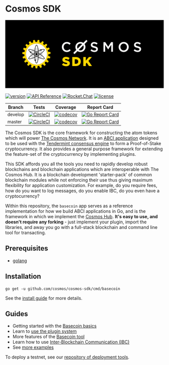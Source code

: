 # Cosmos SDK

![banner](cosmos-sdk-image.png)

[![version](https://img.shields.io/github/tag/cosmos/cosmos-sdk.svg)](https://github.com/cosmos/cosmos-sdk/releases/latest)
[![API Reference](https://godoc.org/github.com/cosmos/cosmos-sdk?status.svg
)](https://godoc.org/github.com/cosmos/cosmos-sdk)
[![Rocket.Chat](https://demo.rocket.chat/images/join-chat.svg)](https://cosmos.rocket.chat/)
[![license](https://img.shields.io/github/license/cosmos/cosmos-sdk.svg)](https://github.com/cosmos/cosmos-sdk/blob/master/LICENSE)

Branch    | Tests | Coverage | Report Card
----------|-------|----------|-------------
develop   | [![CircleCI](https://circleci.com/gh/cosmos/cosmos-sdk/tree/develop.svg?style=shield)](https://circleci.com/gh/cosmos/cosmos-sdk/tree/develop) | [![codecov](https://codecov.io/gh/cosmos/cosmos-sdk/branch/develop/graph/badge.svg)](https://codecov.io/gh/cosmos/cosmos-sdk) | [![Go Report Card](https://goreportcard.com/badge/github.com/cosmos/cosmos-sdk/tree/develop)](https://goreportcard.com/report/github.com/cosmos/cosmos-sdk/tree/develop)
master    | [![CircleCI](https://circleci.com/gh/cosmos/cosmos-sdk/tree/master.svg?style=shield)](https://circleci.com/gh/cosmos/cosmos-sdk/tree/master) | [![codecov](https://codecov.io/gh/cosmos/cosmos-sdk/branch/master/graph/badge.svg)](https://codecov.io/gh/cosmos/cosmos-sdk) | [![Go Report Card](https://goreportcard.com/badge/github.com/cosmos/cosmos-sdk/tree/master)](https://goreportcard.com/report/github.com/cosmos/cosmos-sdk/tree/master)

The Cosmos SDK is the core framework for constructing
the atom tokens which will power [The Cosmos Network](https://cosmos.network/). It is an [ABCI application](https://github.com/tendermint/abci) designed to be used with the [Tendermint consensus engine](https://tendermint.com/) to form a Proof-of-Stake cryptocurrency. It also provides a general purpose framework
for extending the feature-set of the cryptocurrency by implementing plugins.

This SDK affords you all the tools you need to rapidly develop
robust blockchains and blockchain applications which are interoperable with The
Cosmos Hub. It is a blockchain development 'starter-pack' of common blockchain
modules while not enforcing their use thus giving maximum flexibility for
application customization. For example, do you require fees, how do you
want to log messages, do you enable IBC, do you even have a cryptocurrency?

Within this repository, the `basecoin` app serves as a reference implementation for how we build ABCI applications in Go, and is the framework in which we implement the [Cosmos Hub](https://cosmos.network). **It's easy to use, and doesn't require any forking** - just implement your plugin, import the libraries, and away
you go with a full-stack blockchain and command line tool for transacting.

## Prerequisites

* [golang](https://golang.org/doc/install)

## Installation

```
go get -u github.com/cosmos/cosmos-sdk/cmd/basecoin
```

See the [install guide](/docs/guide/install.md) for more details.

## Guides

* Getting started with the [Basecoin basics](/docs/guide/basecoin-basics.md)
* Learn to [use the plugin system](/docs/guide/basecoin-plugins.md)
* More features of the [Basecoin tool](/docs/guide/basecoin-tool.md)
* Learn how to use [Inter-Blockchain Communication (IBC)](/docs/guide/ibc.md)
* See [more examples](https://github.com/cosmos/cosmos-academy)

To deploy a testnet, see our [repository of deployment tools](https://github.com/tendermint/tools).
